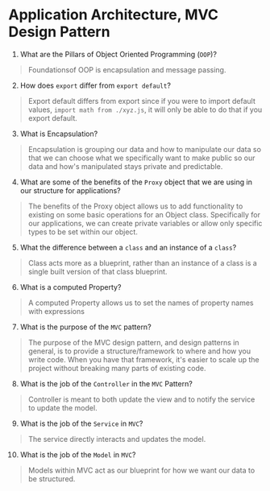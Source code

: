 # Application Architecture, MVC Design Pattern
01. What are the Pillars of Object Oriented Programming (`OOP`)?
  
  > Foundationsof OOP is encapsulation and message passing.

02. How does `export` differ from `export default`?
  
  > Export default differs from export since if you were to import default values, `import math from ./xyz.js`, it will only be able to do that if you export default.

03. What is Encapsulation?
  
  > Encapsulation is grouping our data and how to manipulate our data so that we can choose what we specifically want to make public so our data and how's manipulated stays private and predictable.

04. What are some of the benefits of the `Proxy` object that we are using in our structure for applications?
  
  > The benefits of the Proxy object allows us to add functionality to existing on some basic operations for an Object class. Specifically for our applications, we can create private variables or allow only specific types to be set within our object.

05. What the difference between a `class` and an instance of a `class`?
  
  > Class acts more as a blueprint, rather than an instance of a class is a single built version of that class blueprint.

06. What is a computed Property?
  
  > A computed Property allows us to set the names of property names with expressions

07. What is the purpose of the `MVC` pattern?
  
  > The purpose of the MVC design pattern, and design patterns in general, is to provide a structure/framework to where and how you write code. When you have that framework, it's easier to scale up the project without breaking many parts of existing code.

08. What is the job of the `Controller` in the `MVC` Pattern?
  
  > Controller is meant to both update the view and to notify the service to update the model.

09. What is the job of the `Service` in `MVC`?
  
  > The service directly interacts and updates the model.

10. What is the job of the `Model` in `MVC`?
  
  > Models within MVC act as our blueprint for how we want our data to be structured.